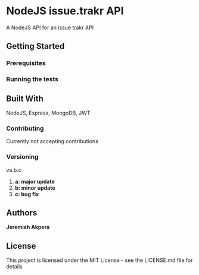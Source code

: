 # NodeJS issue.trakr API
A NodeJS API for an issue trakr API

## Getting Started

### Prerequisites

### Running the tests

## Built With
NodeJS, Express, MongoDB, JWT

### Contributing
Currently not accepting contributions

### Versioning
va.b.c
1. **a: major update**
2. **b: minor update**
3. **c: bug fix**

## Authors
**Jeremiah Akpera**

## License
This project is licensed under the MIT License - see the LICENSE.md file for details